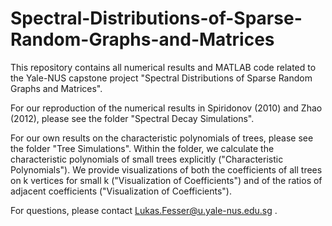 # Spectral-Distributions-of-Sparse-Random-Graphs-and-Matrices

This repository contains all numerical results and MATLAB code related to the Yale-NUS capstone project "Spectral Distributions of Sparse Random Graphs and Matrices".

For our reproduction of the numerical results in Spiridonov (2010) and Zhao (2012), please see the folder "Spectral Decay Simulations". 

For our own results on the characteristic polynomials of trees, please see the folder "Tree Simulations". Within the folder, we calculate the characteristic polynomials of small trees explicitly ("Characteristic Polynomials"). We provide visualizations of both the coefficients of all trees on k vertices for small k ("Visualization of Coefficients") and of the ratios of adjacent coefficients ("Visualization of Coefficients"). 

For questions, please contact Lukas.Fesser@u.yale-nus.edu.sg .
